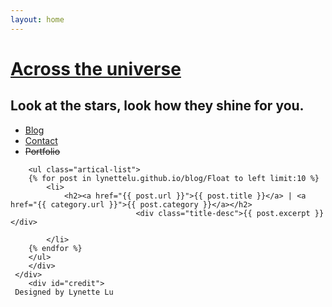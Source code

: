 ```yaml
---
layout: home
---
```


<div class="index-content blog">
    <div class="section">
    <div class="section2">
    <div class="header">
     <h1><a href="/">Across the universe</a></h1>
     <h2>Look at the stars, look how they shine for you.</h2>
   </div>
        <ul class="artical-cate">
            <li class="on"><a href="/">Blog</a></li>
            <li><a href="/contact">Contact</a></li>
            <li><strike>Portfolio</strike></li>
        </ul>

        <ul class="artical-list">
        {% for post in lynettelu.github.io/blog/Float to left limit:10 %}
            <li>
                <h2><a href="{{ post.url }}">{{ post.title }}</a> | <a href="{{ category.url }}">{{ post.category }}</a></h2>
                                <div class="title-desc">{{ post.excerpt }}</div>

            </li>
        {% endfor %}
        </ul>
        </div>
     </div>  
        <div id="credit">
     Designed by Lynette Lu
 </div>

  </div>
